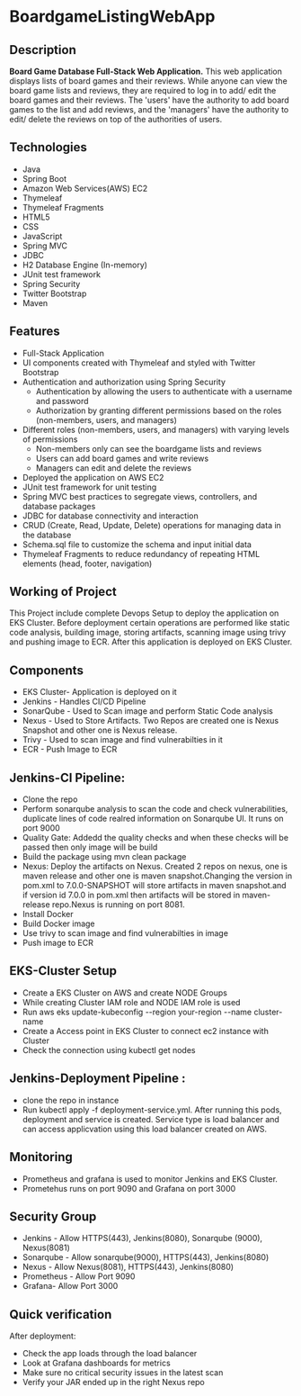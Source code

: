 # BoardgameListingWebApp

## Description

**Board Game Database Full-Stack Web Application.**
This web application displays lists of board games and their reviews. While anyone can view the board game lists and reviews, they are required to log in to add/ edit the board games and their reviews. The 'users' have the authority to add board games to the list and add reviews, and the 'managers' have the authority to edit/ delete the reviews on top of the authorities of users.  

## Technologies

- Java
- Spring Boot
- Amazon Web Services(AWS) EC2
- Thymeleaf
- Thymeleaf Fragments
- HTML5
- CSS
- JavaScript
- Spring MVC
- JDBC
- H2 Database Engine (In-memory)
- JUnit test framework
- Spring Security
- Twitter Bootstrap
- Maven

## Features

- Full-Stack Application
- UI components created with Thymeleaf and styled with Twitter Bootstrap
- Authentication and authorization using Spring Security
  - Authentication by allowing the users to authenticate with a username and password
  - Authorization by granting different permissions based on the roles (non-members, users, and managers)
- Different roles (non-members, users, and managers) with varying levels of permissions
  - Non-members only can see the boardgame lists and reviews
  - Users can add board games and write reviews
  - Managers can edit and delete the reviews
- Deployed the application on AWS EC2
- JUnit test framework for unit testing
- Spring MVC best practices to segregate views, controllers, and database packages
- JDBC for database connectivity and interaction
- CRUD (Create, Read, Update, Delete) operations for managing data in the database
- Schema.sql file to customize the schema and input initial data
- Thymeleaf Fragments to reduce redundancy of repeating HTML elements (head, footer, navigation)

## Working of Project ##
This Project include complete Devops Setup to deploy the application on EKS Cluster. Before deployment certain operations are performed like static code analysis, building image, storing artifacts, scanning image using trivy and pushing image to ECR. After this application is deployed on EKS Cluster.

## Components ##

- EKS Cluster- Application is deployed on it
- Jenkins - Handles CI/CD Pipeline
- SonarQube - Used to Scan image and perform Static Code analysis 
- Nexus - Used to Store Artifacts. Two Repos are created one is Nexus Snapshot and other one is Nexus release.
- Trivy - Used to scan image and find vulnerabilties in it
- ECR - Push Image to ECR

## Jenkins-CI Pipeline: ##

- Clone the repo
- Perform sonarqube analysis to scan the code and check vulnerabilities, duplicate lines of code realred information on Sonarqube UI. It runs on port 9000
- Quality Gate: Addedd the quality checks and when these checks will be passed then only image will be build
- Build the package using mvn clean package
- Nexus: Deploy the artifacts on Nexus. Created 2 repos on nexus, one is maven release and other one is maven snapshot.Changing the version in pom.xml to 7.0.0-SNAPSHOT will store    artifacts in maven snapshot.and if version id 7.0.0 in pom.xml then artifacts will be stored in maven-release repo.Nexus is running on port 8081.
- Install Docker
- Build Docker image
- Use trivy to scan image and find vulnerabilties in image
- Push image to ECR

## EKS-Cluster Setup ##
- Create a EKS Cluster on AWS and create NODE Groups
- While creating Cluster IAM role and NODE IAM role is used
- Run aws eks update-kubeconfig --region your-region --name cluster-name
- Create a Access point in EKS Cluster to connect ec2 instance with Cluster
- Check the connection using kubectl get nodes

## Jenkins-Deployment Pipeline : ##
- clone the repo in instance
- Run kubectl apply -f deployment-service.yml. After running this pods, deployment and service is created. Service type is load balancer and can access applicvation using this load balancer created on AWS.

## Monitoring ##
- Prometheus and grafana is used to monitor Jenkins and EKS Cluster.
- Prometehus runs on port 9090 and Grafana on port 3000

## Security Group ##
- Jenkins - Allow  HTTPS(443), Jenkins(8080), Sonarqube (9000), Nexus(8081)
- Sonarqube - Allow sonarqube(9000), HTTPS(443), Jenkins(8080)
- Nexus - Allow Nexus(8081), HTTPS(443), Jenkins(8080)
- Prometheus - Allow Port 9090
- Grafana- Allow Port 3000

## Quick verification  ##
After deployment:

- Check the app loads through the load balancer
- Look at Grafana dashboards for metrics
- Make sure no critical security issues in the latest scan
- Verify your JAR ended up in the right Nexus repo
